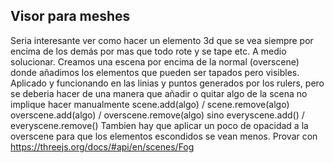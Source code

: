## Visor para meshes ##

Seria interesante ver como hacer un elemento 3d que se vea siempre por encima de los demás por mas que todo rote y se tape etc.
  A medio solucionar. Creamos una escena por encima de la normal (overscene) donde añadimos los elementos que pueden ser tapados pero visibles.
  Aplicado y funcionando en las linias y puntos generados por los rulers, pero se deberia hacer de una manera que añadir o quitar algo de la scena no implique hacer manualmente
  scene.add(algo) / scene.remove(algo)
  overscene.add(algo) / overscene.remove(algo)
  sino 
  everyscene.add() / everyscene.remove()
  Tambien hay que aplicar un poco de opacidad a la overscene para que los elementos escondidos se vean menos. Provar con https://threejs.org/docs/#api/en/scenes/Fog